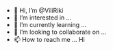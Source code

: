 - 👋 Hi, I’m @ViliRiki
- 👀 I’m interested in ...
- 🌱 I’m currently learning ...
- 💞️ I’m looking to collaborate on ...
- 📫 How to reach me ...
Hi
<!---
ViliRiki/ViliRiki is a ✨ special ✨ repository because its `README.md` (this file) appears on your GitHub profile.
You can click the Preview link to take a look at your changes.
--->
